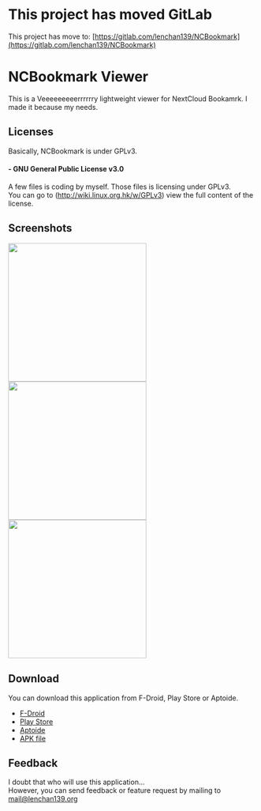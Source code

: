 # This project has moved GitLab
This project has move to: [https://gitlab.com/lenchan139/NCBookmark](https://gitlab.com/lenchan139/NCBookmark)
# NCBookmark Viewer
This is a Veeeeeeeeerrrrrry lightweight viewer for NextCloud Bookamrk. I made it because my needs.   

## Licenses
Basically, NCBookmark is under GPLv3.

 
#### - GNU General Public License v3.0
  A few files is coding by myself. Those files is licensing under GPLv3.  
  You can go to (http://wiki.linux.org.hk/w/GPLv3) view the full content of the license.
## Screenshots
<img src="https://github.com/lenchan139/NCBookmark/raw/master/screenshots/photo_2017-04-15_17-12-21.jpg" width="280"> <img src="https://github.com/lenchan139/NCBookmark/raw/master/screenshots/photo_2017-04-15_17-12-19.jpg" width="280"> <img src="https://gitlab.com/lenchan139/NCBookmark/raw/master/screenshots/Screen_Shot_2018-07-27_at_13.26.20.png" width="280"> 
## Download
You can download this application from F-Droid, Play Store or Aptoide.
- [F-Droid](https://f-droid.org/packages/org.lenchan139.ncbookmark/)
- [Play Store](https://play.google.com/store/apps/details?id=org.lenchan139.ncbookmark)
- [Aptoide](https://nc-bookmark-viewer.en.aptoide.com/)
- [APK file](https://github.com/lenchan139/NCBookmark/blob/master/app/app-release.apk?raw=true)

## Feedback
I doubt that who will use this application...  
However, you can send feedback or feature request by mailing to mail@lenchan139.org
